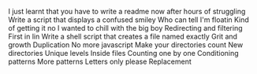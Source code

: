 I just learnt that you have to write a readme now after hours of struggling
Write a script that displays a confused smiley
Who can tell I'm floatin
Kind of getting it no
I wanted to chill with the big boy
Redirecting and filtering
First in lin
Write a shell script that creates a file named exactly
Grit and growth
Duplication
No more javascript
Make your directories count
New directories
Unique levels
Inside files
Counting one by one
Conditioning patterns
More patterns
Letters only please 
Replacement
  
